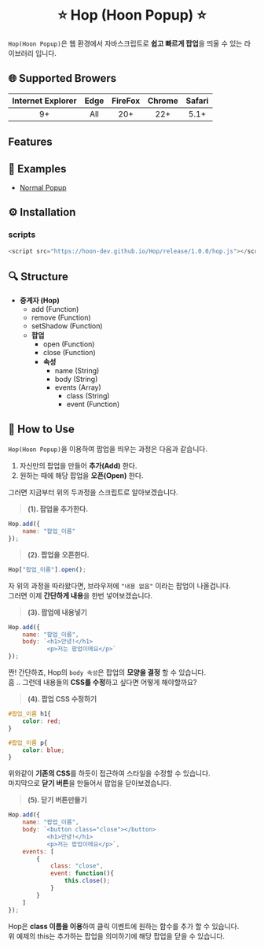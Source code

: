 <div align="center">
    <h1>⭐️ Hop (Hoon Popup) ⭐️</h1>
</div>

`Hop(Hoon Popup)`은 웹 환경에서 자바스크립트로 **쉽고 빠르게 팝업**을 띄울 수 있는 라이브러리 입니다.

## 🌐 Supported Browers

|Internet Explorer|Edge|FireFox|Chrome|Safari|
|:-:|:-:|:-:|:-:|:-:|
|9+|All|20+|22+|5.1+|

## Features

## 💎 Examples
- [Normal Popup](https://hoon-dev.github.io/Hop/example/index.html)

## ⚙ Installation

### scripts

```Javascript
<script src="https://hoon-dev.github.io/Hop/release/1.0.0/hop.js"></script>
```
## 🔍 Structure

- **중계자 (Hop)**
    - add (Function)
    - remove (Function)
    - setShadow (Function)
    - **팝업**
        - open (Function)
        - close (Function)
        - **속성**
            - name (String)
            - body (String)
            - events (Array)
                - class (String)
                - event (Function)

## 📝 How to Use

`Hop(Hoon Popup)`을 이용하여 팝업을 띄우는 과정은 다음과 같습니다.

1. 자신만의 팝업을 만들어 **추가(Add)** 한다.
2. 원하는 때에 해당 팝업을 **오픈(Open)** 한다.

그러면 지금부터 위의 두과정을 스크립트로 알아보겠습니다.

> **(1). 팝업을 추가한다.**

```Javascript
Hop.add({
    name: "팝업_이름"
});
```

> **(2). 팝업을 오픈한다.**

```Javascript
Hop["팝업_이름"].open();
```

자 위의 과정을 따라왔다면, 브라우저에 `"내용 없음"` 이라는 팝업이 나올겁니다.<br>
그러면 이제 **간단하게 내용**을 한번 넣어보겠습니다.

> **(3). 팝업에 내용넣기**

```Javascript
Hop.add({
    name: "팝업_이름",
    body: `<h1>안녕!</h1>
           <p>저는 팝업이에요</p>`
});
```

짠! 간단하죠, Hop의 `body 속성`은 팝업의 **모양을 결정** 할 수 있습니다.<br>
흠 .. 그런데 내용들의 **CSS를 수정**하고 싶다면 어떻게 해야할까요?

> **(4). 팝업 CSS 수정하기**

```CSS
#팝업_이름 h1{
    color: red;
}

#팝업_이름 p{
    color: blue;
}
```

위와같이 **기존의 CSS**를 하듯이 접근하여 스타일을 수정할 수 있습니다.<br>
마지막으로 **닫기 버튼**을 만들어서 팝업을 닫아보겠습니다.

> **(5). 닫기 버튼만들기**

```Javascript
Hop.add({
    name: "팝업_이름",
    body: `<button class="close"></button>
           <h1>안녕!</h1>
           <p>저는 팝업이에요</p>`,
    events: [
        {
            class: "close",
            event: function(){
                this.close();
            }
        }
    ]
});
```

Hop은 **class 이름을 이용**하여 클릭 이벤트에 원하는 함수를 추가 할 수 있습니다.<br>
위 예제의 this는 추가하는 팝업을 의미하기에 해당 팝업을 닫을 수 있습니다.